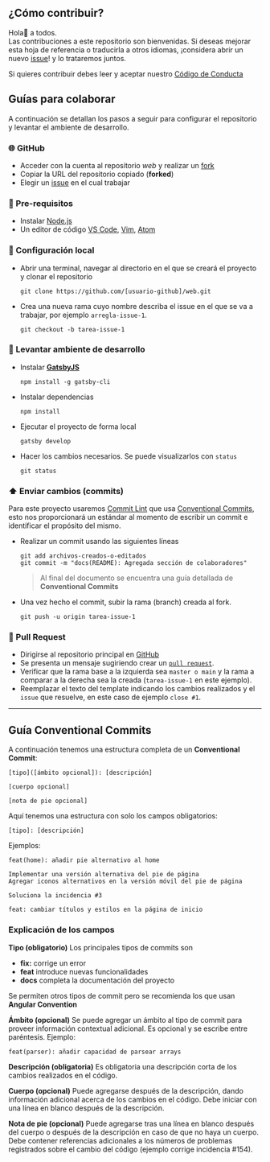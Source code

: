 ## ¿Cómo contribuir?

Hola👋 a todos.   
Las contribuciones a este repositorio son bienvenidas. Si deseas mejorar esta hoja de referencia o traducirla a otros idiomas, ¡considera abrir un nuevo [issue][1]! y lo trataremos juntos.

Si quieres contribuir debes leer y aceptar nuestro [Código de Conducta][2]

## Guías para colaborar
A continuación se detallan los pasos a seguir para configurar el repositorio y levantar el ambiente de desarrollo.

### :globe_with_meridians: GitHub 
- Acceder con la cuenta al repositorio *web* y realizar un [fork][3]
- Copiar la URL del repositorio copiado (**forked**)
- Elegir un [issue][4] en el cual trabajar 

### :page_facing_up: Pre-requisitos 
- Instalar [Node.js][5]
- Un editor de código [VS Code][6], [Vim][7], [Atom][8]

### :construction_worker: Configuración local 
- Abrir una terminal, navegar al directorio en el que se creará el proyecto y clonar el repositorio
    ```
    git clone https://github.com/[usuario-github]/web.git
    ```
- Crea una nueva rama cuyo nombre describa el issue en el que se va a trabajar, por ejemplo `arregla-issue-1`.
    ```
    git checkout -b tarea-issue-1
    ```

### :hammer: Levantar ambiente de desarrollo 
- Instalar [**GatsbyJS**][9]
    ```
    npm install -g gatsby-cli
    ```
- Instalar dependencias 
    ```
    npm install
    ```

- Ejecutar el proyecto de forma local
    ```
    gatsby develop
    ```
- Hacer los cambios necesarios. Se puede visualizarlos con `status`
    ```
    git status
    ``` 

### :arrow_up: Enviar cambios (commits) 
Para este proyecto usaremos [Commit Lint][10] que usa [Conventional Commits][11], esto nos proporcionará un estándar al momento de escribir un commit e identificar el propósito del mismo. 

- Realizar un commit usando las siguientes líneas
    ```
    git add archivos-creados-o-editados
    git commit -m "docs(README): Agregada sección de colaboradores"
    ```
    > Al final del documento se encuentra una guía detallada de **Conventional Commits**

- Una vez hecho el commit, subir la rama (branch) creada al fork.
    ```
    git push -u origin tarea-issue-1
    ```

### :rocket: Pull Request 
- Dirigirse al repositorio principal en [GitHub][12]
- Se presenta un mensaje sugiriendo crear un [`pull request`][13]. 
- Verificar que la rama base a la izquierda sea `master o main` y la rama a comparar a la derecha sea la creada (`tarea-issue-1` en este ejemplo).
- Reemplazar el texto del template indicando los cambios realizados y el `issue` que resuelve, en este caso de ejemplo  `close #1`.   

---
## Guía Conventional Commits

A continuación tenemos una estructura completa de un **Conventional Commit**:

```
[tipo]([ámbito opcional]): [descripción]

[cuerpo opcional]

[nota de pie opcional]
```

Aquí tenemos una estructura con solo los campos obligatorios:

```
[tipo]: [descripción]
```

Ejemplos:

```
feat(home): añadir pie alternativo al home

Implementar una versión alternativa del pie de página
Agregar iconos alternativos en la versión móvil del pie de página

Soluciona la incidencia #3
```

```
feat: cambiar títulos y estilos en la página de inicio
```

### Explicación de los campos

**Tipo (obligatorio)** 
Los principales tipos de commits son
- **fix:** corrige un error
- **feat** introduce nuevas funcionalidades
- **docs** completa la documentación del proyecto

Se permiten otros tipos de commit pero se recomienda los que usan **Angular Convention**

**Ámbito (opcional)** 
Se puede agregar un ámbito al tipo de commit para proveer información contextual adicional. Es opcional y se escribe entre paréntesis. Ejemplo:

```
feat(parser): añadir capacidad de parsear arrays
```

**Descripción (obligatoria)** 
Es obligatoria una descripción corta de los cambios realizados en el código.

**Cuerpo (opcional)** 
Puede agregarse después de la descripción, dando información adicional acerca de los cambios en el código. Debe iniciar con una línea en blanco después de la descripción.

**Nota de pie (opcional)** 
Puede agregarse tras una línea en blanco después del cuerpo o después de la descripción en caso de que no haya un cuerpo. Debe contener referencias adicionales a los números de problemas registrados sobre el cambio del código (ejemplo corrige incidencia #154).

[1]: <https://github.com/javascriptecuador/web/issues/new> "Nuevo issue"
[2]: <https://github.com/javascriptecuador/.github/blob/master/CODE_OF_CONDUCT.md> "Código de Conducta JavaScript Ecuador"
[3]: <https://help.github.com/articles/fork-a-repo/> "Fork a repo"
[4]: <https://github.com/javascriptecuador/web/issues> "Listado de issues"
[5]: <https://nodejs.org/en/> "Página oficial" 
[6]: <https://code.visualstudio.com/> "Página oficial" 
[7]: <https://www.vim.org/> "Página oficial" 
[8]: <https://atom.io/> "Página oficial" 
[9]: <https://www.gatsbyjs.com/tutorial/part-zero/> "Documentación oficial"
[10]: <https://commitlint.js.org/#/> "Página oficial" 
[11]: <https://www.conventionalcommits.org/en/v1.0.0/> "Página oficial" 
[12]: <https://github.com/javascriptecuador/web> "Repositorio web - JavaScript Ecuador" 
[13]: <https://help.github.com/articles/creating-a-pull-request/> "Creating a pull request"
